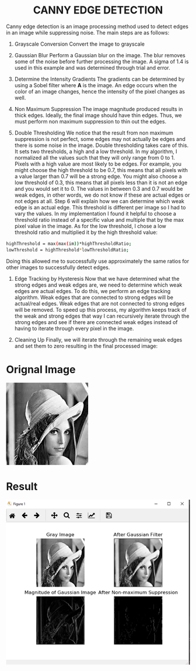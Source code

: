 <div align="center">

# CANNY EDGE DETECTION
</div>

Canny edge detection is an image processing method used to detect edges in an image while suppressing noise. The main steps are as follows:

1. Grayscale Conversion
Convert the image to grayscale

1. Gaussian Blur
Perform a Gaussian blur on the image. The blur removes some of the noise before further processing the image. A sigma of 1.4 is used in this example and was determined through trial and error.
1. Determine the Intensity Gradients
The gradients can be determined by using a Sobel filter where 
**A** is the image. An edge occurs when the color of an image changes, hence the intensity of the pixel changes as well.

1. Non Maximum Suppression
The image magnitude produced results in thick edges. Ideally, the final image should have thin edges. Thus, we must perform non maximum suppression to thin out the edges.

1. Double Thresholding
We notice that the result from non maximum suppression is not perfect, some edges may not actually be edges and there is some noise in the image. Double thresholding takes care of this. It sets two thresholds, a high and a low threshold. In my algorithm, I normalized all the values such that they will only range from 0 to 1. Pixels with a high value are most likely to be edges. For example, you might choose the high threshold to be 0.7, this means that all pixels with a value larger than 0.7 will be a strong edge. You might also choose a low threshold of 0.3, this means that all pixels less than it is not an edge and you would set it to 0. The values in between 0.3 and 0.7 would be weak edges, in other words, we do not know if these are actual edges or not edges at all. Step 6 will explain how we can determine which weak edge is an actual edge.
This threshold is different per image so I had to vary the values. In my implementation I found it helpful to choose a threshold ratio instead of a specific value and multiple that by the max pixel value in the image. As for the low threshold, I chose a low threshold ratio and multiplied it by the high threshold value:
```sh
highThreshold = max(max(im))*highThresholdRatio;
lowThreshold = highThreshold*lowThresholdRatio;
```
Doing this allowed me to successfully use approximately the same ratios for other images to successfully detect edges.


1. Edge Tracking by Hysteresis
Now that we have determined what the strong edges and weak edges are, we need to determine which weak edges are actual edges. To do this, we perform an edge tracking algorithm. Weak edges that are connected to strong edges will be actual/real edges. Weak edges that are not connected to strong edges will be removed. To speed up this process, my algorithm keeps track of the weak and strong edges that way I can recursively iterate through the strong edges and see if there are connected weak edges instead of having to iterate through every pixel in the image.

1. Cleaning Up
Finally, we will iterate through the remaining weak edges and set them to zero resulting in the final processed image:



# Orignal Image
![](https://github.com/shimaaelhosary/Canny-Edge-Detector/blob/master/screenshots/image.jpg)

# Result
![](https://github.com/shimaaelhosary/Canny-Edge-Detector/blob/master/screenshots/Capture.PNG) 







                    

